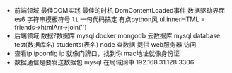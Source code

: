 - 前端领域 最佳DOM实践
  最佳的时机 DomContentLoaded事件
  数据驱动界面 
  es6 字符串模板符号 `li`
  一句代码搞定 有点python风 
  ul.innerHTML = friends->htmlArr->join('')
- 后端领域
  数据?数据库 mysql  docker  mongodb  云数据库 
  mysql database test(数据库名) students(表名) 
  node 查数据
  提供 web服务器 访问
- 查看ip ipconfig
  ip 就像门牌口，找到你
  mac地址就像身份证
- 数据通信是要发送数据包
  mysql 在局域网中
  192.168.31.128  3306 
  